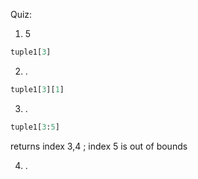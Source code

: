 
Quiz:
1) 5 
```python
tuple1[3]
```
2) .
```python
tuple1[3][1]
```
3) .
```python
tuple1[3:5]
```
returns index 3,4 ; index 5 is out of bounds

4) .
 ```python
 
 ```
